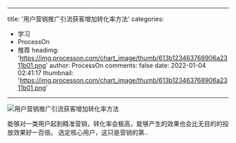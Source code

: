 
---
title: '用户营销推广引流获客增加转化率方法'
categories: 
 - 学习
 - ProcessOn
 - 推荐
headimg: 'https://img.processon.com/chart_image/thumb/613b123463768906a2311b01.png'
author: ProcessOn
comments: false
date: 2022-01-04 02:41:17
thumbnail: 'https://img.processon.com/chart_image/thumb/613b123463768906a2311b01.png'
---

<div>   
<img class="thumb" alt="用户营销推广引流获客增加转化率方法" src="https://img.processon.com/chart_image/thumb/613b123463768906a2311b01.png" referrerpolicy="no-referrer">
<p>能够对一类用户起到精准营销，转化率会极高，能够产生的效果也会比无目的的投放效果好一百倍。
选定核心用户，这只是营销的第..</p>  
</div>
            